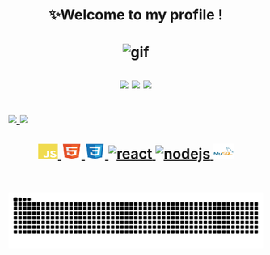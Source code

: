 
<h1  align="center"> ✨Welcome to my profile ! <h1>
 <div align="center">
  
 ![gif](https://designculture.com.br/wp-content/uploads/2017/02/35ae65e72b11ce73f7bc4b758c7b6a48.gif)
  
</div>
 
 <div align="center">
  <a href = "mailto: gabrielajussana@gmail.com"><img src="https://img.shields.io/badge/-Gmail-%23EA4335?style=for-the-badge&logo=gmail&logoColor=white" target="_blank"></a>
  <a href="https://www.linkedin.com/in/gabrielajussana" target="_blank"><img src="https://img.shields.io/badge/-LinkedIn-%230077B5?style=for-the-badge&logo=linkedin&logoColor=white" target="_blank"></a>
  <a href="https://codepen.io/gabrielajussana" target="_blank"><img src="https://img.shields.io/badge/-Codepen-%23000000?style=for-the-badge&logo=codepen&logoColor=white" target="_blank"></a>
</div>
<br>


<div>
  <a href="https://github.com/gabrielajussana">
  <img height="180em" src="https://github-readme-stats.vercel.app/api?username=gabrielajussana&show_icons=true&theme=tokyonight&include_all_commits=true&count_private=true"/>
  <img height="180em" src="https://github-readme-stats.vercel.app/api/top-langs/?username=gabrielajussana&layout=compact&langs_count=16&theme=tokyonight"/>
  </div>
<div align="center">
<div style="display: inline_block"><br>
  <img  alt="Gabriela-Js" height="30" width="40" src="https://raw.githubusercontent.com/devicons/devicon/master/icons/javascript/javascript-plain.svg">
  <img  alt="Gabriela-HTML" height="30" width="40" src="https://raw.githubusercontent.com/devicons/devicon/master/icons/html5/html5-original.svg">
  <img alt="Gabriela-CSS" height="30" width="40" src="https://raw.githubusercontent.com/devicons/devicon/master/icons/css3/css3-original.svg">  
 <img src="https://cdn.jsdelivr.net/gh/devicons/devicon/icons/react/react-original.svg" alt="react" width="40" height="30" />
 <img src="https://cdn.jsdelivr.net/gh/devicons/devicon/icons/nodejs/nodejs-original.svg" alt="nodejs" width="40" height="30" />
 <img src="https://raw.githubusercontent.com/devicons/devicon/master/icons/mysql/mysql-original-wordmark.svg" alt="mysql" width="40" height="30"/> 
</div>

  ##
![Snake animation](https://github.com/gabrielajussana/gabrielajussana/blob/output/github-contribution-grid-snake.svg)
 
